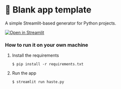 # 🎈 Blank app template

A simple Streamlit-based generator for Python projects.

[![Open in Streamlit](https://static.streamlit.io/badges/streamlit_badge_black_white.svg)](https://haste-project-generator-vj.streamlit.app/)

### How to run it on your own machine

1. Install the requirements

   ```
   $ pip install -r requirements.txt
   ```

2. Run the app

   ```
   $ streamlit run haste.py
   ```
